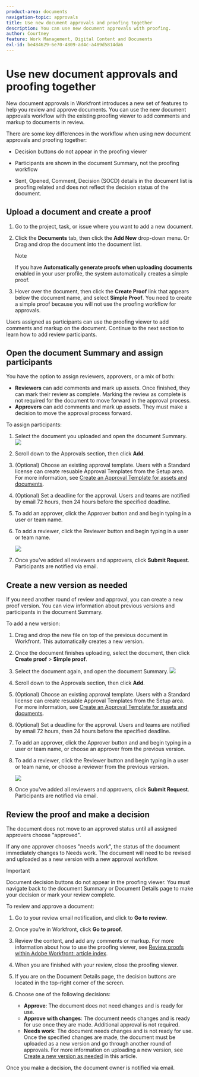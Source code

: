 ```yaml
---
product-area: documents
navigation-topic: approvals
title: Use new document approvals and proofing together
description: You can use new document approvals with proofing.
author: Courtney
feature: Work Management, Digital Content and Documents
exl-id: be484629-6e70-4809-ad4c-a489d5814da6
---
```

# Use new document approvals and proofing together

New document approvals in Workfront introduces a new set of features to help you review and approve documents. You can use the new document approvals workflow with the existing proofing viewer to add comments and markup to documents in review.

There are some key differences in the workflow when using new document approvals and proofing together:

* Decision buttons do not appear in the proofing viewer 

* Participants are shown in the document Summary, not the proofing workflow 

* Sent, Opened, Comment, Decision (SOCD) details in the document list is proofing related and does not reflect the decision status of the document.

## Upload a document and create a proof 

1. Go to the project, task, or issue where you want to add a new document.
1. Click the **Documents** tab, then click the **Add New** drop-down menu.
Or
Drag and drop the document into the document list.

   >[!NOTE]
   >
   >If you have **Automatically generate proofs when uploading documents** enabled in your user profile, the system automatically creates a simple proof.

1. Hover over the document, then click the **Create Proof** link that appears below the document name, and select **Simple Proof**. You need to create a simple proof because you will not use the proofing workflow for approvals. 

Users assigned as participants can use the proofing viewer to add comments and markup on the document. Continue to the next section to learn how to add review participants. 

## Open the document Summary and assign participants

You have the option to assign reviewers, approvers, or a mix of both:

* **Reviewers** can add comments and mark up assets. Once finished, they can mark their review as complete. Marking the review as complete is not required for the document to move forward in the approval process.
* **Approvers** can add comments and mark up assets. They must make a decision to move the approval process forward. 

To assign participants:

1. Select the document you uploaded and open the document Summary.
    ![](assets/open-doc-summary.png)

1. Scroll down to the Approvals section, then click **Add**.

1. (Optional) Choose an existing approval template. Users with a Standard license can create resuable Approval Templates from the Setup area. For more information, see [Create an Approval Template for assets and documents](/help/quicksilver/review-and-approve-work/document-reviews-and-approvals/manage-document-approvals/create-approval-template.md).

1. (Optional) Set a deadline for the approval. Users and teams are notified by email 72 hours, then 24 hours before the specified deadline.

1. To add an approver, click the Approver button and and begin typing in a user or team name.

1. To add a reviewer, click the Reviewer button and begin typing in a user or team name.

    ![](assets/add-approvers.png)
 
1. Once you've added all reviewers and approvers, click **Submit Request**. Participants are notified via email.

## Create a new version as needed

If you need another round of review and approval, you can create a new proof version.  <!-- and add the previous participants, new participants, or a mix of both. --> You can view information about previous versions and participants in the document Summary.

To add a new version:

1. Drag and drop the new file on top of the previous document in Workfront. This automatically creates a new version. 

1. Once the document finishes uploading, select the document, then click **Create proof** > **Simple proof**. 

1. Select the document again, and open the document Summary.
    ![](assets/open-doc-summary.png)

1. Scroll down to the Approvals section, then click **Add**.

1. (Optional) Choose an existing approval template. Users with a Standard license can create resuable Approval Templates from the Setup area. For more information, see [Create an Approval Template for assets and documents](/help/quicksilver/review-and-approve-work/document-reviews-and-approvals/manage-document-approvals/create-approval-template.md).

1. (Optional) Set a deadline for the approval. Users and teams are notified by email 72 hours, then 24 hours before the specified deadline.

1. To add an approver, click the Approver button and and begin typing in a user or team name,<span class="preview"> or choose an approver from the previous version.</span>

1. To add a reviewer, click the Reviewer button and begin typing in a user or team name, <span class="preview">or choose a reviewer from the previous version. </span>

    ![](assets/add-approvers.png)
 
1. Once you've added all reviewers and approvers, click **Submit Request**. Participants are notified via email.
 
<!-- add info about reusing previous participants once released -->


## Review the proof and make a decision 

The document does not move to an approved status until all assigned approvers choose "approved".

If any one approver chooses "needs work", the status of the document immediately changes to Needs work. The document will need to be revised and uploaded as a new version with a new approval workflow. 

>[!IMPORTANT]
>
>Document decision buttons do not appear in the proofing viewer. You must navigate back to the document Summary or Document Details page to make your decision or mark your review complete. 

To review and approve a document:

1. Go to your review email notification, and click to **Go to review**.

1. Once you're in Workfront, click **Go to proof**. 

1. Review the content, and add any comments or markup. For more information about how to use the proofing viewer, see [Review proofs within Adobe Workfront: article index](/help/quicksilver/review-and-approve-work/proofing/reviewing-proofs-within-workfront/review-proofs-in-wf.md).

1. When you are finished with your review, close the proofing viewer.

1. If you are on the Document Details page, the decision buttons are located in the top-right corner of the screen. 

1. Choose one of the following decisions:

    * **Approve**: The document does not need changes and is ready for use.
    * **Approve with changes**: The document needs changes and is ready for use once they are made. Additional approval is not required. 
    * **Needs work**: The document needs changes and is not ready for use. Once the specified changes are made, the document must be uploaded as a new version and go through another round of approvals. For more information on uploading a new version, see [ Create a new version as needed](#create-a-new-version-as-needed) in this article.

Once you make a decision, the document owner is notified via email.

